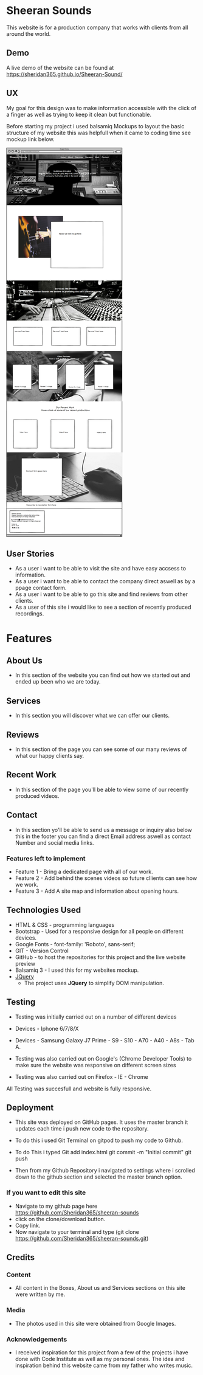 # Sheeran Sounds

This website is for a production company that works with clients from all around the world.

## Demo 
 A live demo of the website can be found at https://sheridan365.github.io/Sheeran-Sound/
 
## UX
 
 My goal for this design was to make information accessible with the click of a finger as well as trying to keep it clean but functionable.

 Before starting my project i used balsamiq Mockups to layout the basic structure of my website this was helpfull when it came to coding time see mockup link below.

![](/img/Sheeransounds.png)

## User Stories

- As a user i want to be able to visit the site and have easy accsess to information.
- As a user i want to be able to contact the company direct aswell as by a ppage contact form.
- As a user i want to be able to go this site and find reviews from other clients.
- As a user of this site i would like to see a section of recently produced recordings.

# Features

## About Us
- In this section of the website you can find out how we started out and ended up been who we are today.
 
 ## Services
 - In this section you will discover what we can offer our clients.

 ## Reviews
 - In this section of the page you can see some of our many reviews of what our happy clients say.

 ## Recent Work
 - In this section of the page you'll be able to view some of our recently produced videos.

 ## Contact
 - In this section yo'll be able to send us a message or inquiry also below this in the footer you can find a direct Email address aswell as contact Number and social media links.

### Features left to implement
- Feature 1 - Bring a dedicated page with all of our work.
- Feature 2 - Add behind the scenes videos so future cllients can see how we work.
- Feature 3 - Add A site map and information about opening hours.

## Technologies Used

- HTML & CSS - programming languages
- Bootstrap - Used for a responsive design for all people on different devices.
- Google Fonts - font-family: 'Roboto', sans-serif;
- GIT - Version Control
- GitHub - to host the repositories for this project and the live website preview
- Balsamiq 3 - I used this for my websites mockup.
- [JQuery](https://jquery.com)
    - The project uses **JQuery** to simplify DOM manipulation.


## Testing

- Testing was initially carried out on a number of different devices

- Devices - Iphone 6/7/8/X
- Devices - Samsung Galaxy J7 Prime - S9 - S10 - A70 - A40 - A8s - Tab A.
- Testing was also carried out on Google's (Chrome Developer Tools) to make sure the website was responsive on different screen sizes 
- Testing was also carried out on Firefox - IE - Chrome

All Testing was succesfull and website is fully responsive.

## Deployment

- This site was deployed on GitHub pages. It uses the master branch it updates each time i push new code to the repository.
- To do this i used Git Terminal on gitpod to push my code to Github.

- To do This i typed Git 
add index.html
git commit -m "Initial commit"
git push

- Then from my Github Repository i navigated to settings where i scrolled down to the github section and selected the master branch option.

### If you want to edit this site

- Navigate to my github page here https://github.com/Sheridan365/sheeran-sounds
- click on the clone/download button.
- Copy link.
- Now navigate to your terminal and type (git clone https://github.com/Sheridan365/sheeran-sounds.git)

## Credits

### Content
-  All content in the Boxes, About us and Services sections on this site were written by me.

### Media
- The photos used in this site were obtained from Google Images.

### Acknowledgements

-  I received inspiration for this project from a few of the projects i have done with Code Institute as well as my personal ones.
 The idea and inspiration behind this website came from my father who writes music.
